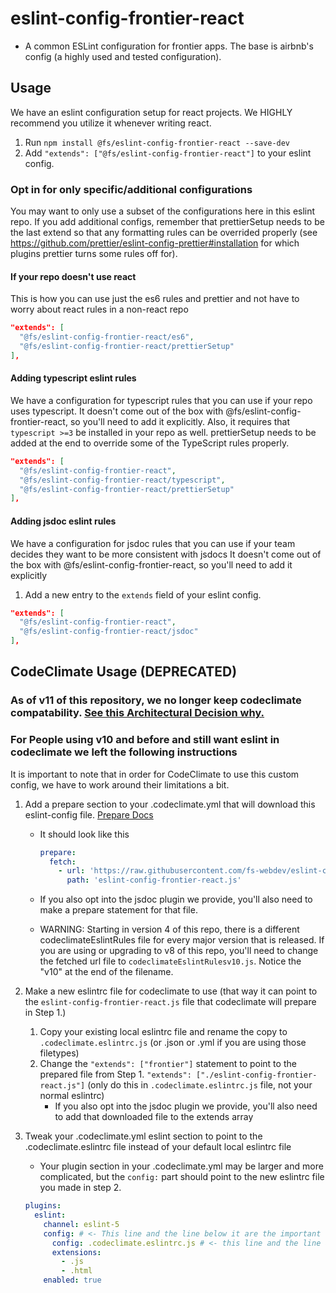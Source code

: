 # eslint-config-frontier-react

- A common ESLint configuration for frontier apps. The base is airbnb's config (a highly used and tested configuration).

## Usage

We have an eslint configuration setup for react projects. We HIGHLY recommend you utilize it whenever writing react.

1. Run `npm install @fs/eslint-config-frontier-react --save-dev`
2. Add `"extends": ["@fs/eslint-config-frontier-react"]` to your eslint config.

### Opt in for only specific/additional configurations

You may want to only use a subset of the configurations here in this eslint repo. If you add additional configs, remember that prettierSetup needs to be the last extend so that any formatting rules can be overrided properly (see <https://github.com/prettier/eslint-config-prettier#installation> for which plugins prettier turns some rules off for).

#### If your repo doesn't use react

This is how you can use just the es6 rules and prettier and not have to worry about react rules in a non-react repo

```json
"extends": [
  "@fs/eslint-config-frontier-react/es6",
  "@fs/eslint-config-frontier-react/prettierSetup"
],
```

#### Adding typescript eslint rules

We have a configuration for typescript rules that you can use if your repo uses typescript.
It doesn't come out of the box with @fs/eslint-config-frontier-react, so you'll need to add it explicitly.
Also, it requires that `typescript >=3` be installed in your repo as well. prettierSetup needs to be added at the end to override some of the TypeScript rules properly.

```json
"extends": [
  "@fs/eslint-config-frontier-react",
  "@fs/eslint-config-frontier-react/typescript",
  "@fs/eslint-config-frontier-react/prettierSetup"
],
```

#### Adding jsdoc eslint rules

We have a configuration for jsdoc rules that you can use if your team decides they want to be more consistent with jsdocs
It doesn't come out of the box with @fs/eslint-config-frontier-react, so you'll need to add it explicitly

1. Add a new entry to the `extends` field of your eslint config.

```json
"extends": [
  "@fs/eslint-config-frontier-react",
  "@fs/eslint-config-frontier-react/jsdoc"
],
```

## CodeClimate Usage (DEPRECATED)

### As of v11 of this repository, we no longer keep codeclimate compatability. [See this Architectural Decision why.](https://www.familysearch.org/frontier/docs/architectural-decisions/020-eslint-codeclimate-compatability)

### For People using v10 and before and still want eslint in codeclimate we left the following instructions

It is important to note that in order for CodeClimate to use this custom config, we have to work around their limitations a bit.

1. Add a prepare section to your .codeclimate.yml that will download this eslint-config file. [Prepare Docs](https://docs.codeclimate.com/docs/configuring-the-prepare-step)

   - It should look like this

     ```yaml
     prepare:
       fetch:
         - url: 'https://raw.githubusercontent.com/fs-webdev/eslint-config-frontier-react/master/codeclimateEslintRulesv10.js'
           path: 'eslint-config-frontier-react.js'
     ```

   - If you also opt into the jsdoc plugin we provide, you'll also need to make a prepare statement for that file.
   - WARNING: Starting in version 4 of this repo, there is a different codeclimateEslintRules file for every major version
     that is released. If you are using or upgrading to v8 of this repo, you'll need to change the fetched url file to
     `codeclimateEslintRulesv10.js`. Notice the "v10" at the end of the filename.

2. Make a new eslintrc file for codeclimate to use (that way it can point to the `eslint-config-frontier-react.js` file that codeclimate will prepare in Step 1.)

   1. Copy your existing local eslintrc file and rename the copy to `.codeclimate.eslintrc.js` (or .json or .yml if you are using those filetypes)
   2. Change the `"extends": ["frontier"]` statement to point to the prepared file from Step 1. `"extends": ["./eslint-config-frontier-react.js"]`
      (only do this in `.codeclimate.eslintrc.js` file, not your normal eslintrc)
      - If you also opt into the jsdoc plugin we provide, you'll also need to add that downloaded file to the extends array

3. Tweak your .codeclimate.yml eslint section to point to the .codeclimate.eslintrc file instead of your default local eslintrc file

   - Your plugin section in your .codeclimate.yml may be larger and more complicated, but the `config:` part should point to the new eslintrc file you made in step 2.

   ```yaml
   plugins:
     eslint:
       channel: eslint-5
       config: # <- This line and the line below it are the important lines to add/tweak
         config: .codeclimate.eslintrc.js # <- this line and the line above it are the important lines to add/tweak
         extensions:
           - .js
           - .html
       enabled: true
   ```
